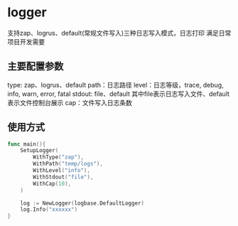 # logger
支持zap、logrus、default(常规文件写入)三种日志写入模式，日志打印
满足日常项目开发需要

## 主要配置参数
type: zap、logrus、default
path：日志路径
level：日志等级，trace, debug, info, warn, error, fatal
stdout: file、default 其中file表示日志写入文件、default表示文件控制台展示
cap：文件写入日志条数

## 使用方式
```go
func main(){
	SetupLogger(
		WithType("zap"),
		WithPath("temp/logs"),
		WithLevel("info"),
		WithStdout("file"),
		WithCap(10),
	)

	log := NewLogger(logbase.DefaultLogger)
	log.Info("xxxxxx")
}
```
